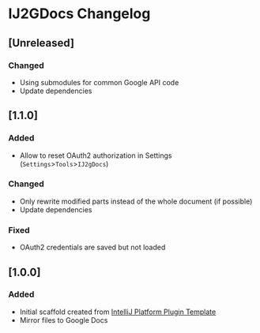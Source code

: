 <!-- Keep a Changelog guide -> https://keepachangelog.com -->

# IJ2GDocs Changelog

## [Unreleased]
### Changed
- Using submodules for common Google API code
- Update dependencies
## [1.1.0]
### Added
- Allow to reset OAuth2 authorization in Settings (`Settings`>`Tools`>`IJ2gDocs`)
### Changed
- Only rewrite modified parts instead of the whole document (if possible)
- Update dependencies
### Fixed
- OAuth2 credentials are saved but not loaded
## [1.0.0]
### Added
- Initial scaffold created from [IntelliJ Platform Plugin Template](https://github.com/JetBrains/intellij-platform-plugin-template)
- Mirror files to Google Docs
